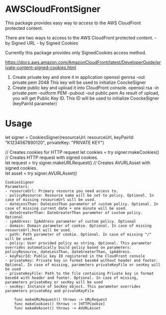 # AWSCloudFrontSigner

This package provides easy way to access to the AWS CloudFront protected content.

There are two ways to access  to the AWS CloudFront protected content.
    - by Signed URL
    - by Signed Cookies
  
Currently this package provides only SignedCookies access method.

https://docs.aws.amazon.com/AmazonCloudFront/latest/DeveloperGuide/private-content-signed-cookies.html

1. Create private key and store it in application
    openssl genrsa -out private.pem 2048
    This key will be used to initialize CoockeSigner
2. Create public key and upload it into CloudFront console.
    openssl rsa -in private.pem -outform PEM -pubout -out public.pem
    As result of upload, you will get Public Key ID.
    This ID will be used to initialize CoockeSigner (keyPairId parameter)




# Usage
let signer = CookiesSigner(resourceUrl: resourceUrl, keyPairId: "K1234567890120", privateKey: "PRIVATE KEY")

// Creates cookies for HTTP request 
let cookies = try signer.makeCookies()
// Creates HTTP request with signed cookies.  
let request = try signer.makeURLRequest()
// Creates AVURLAsset with signed cookies.  
let asset = try signer.AVURLAsset()

```
CookiesSigner
Parameters:
- resourceUrl: Primary resource you need access to.
- policyResource: Resource name will be set to policy. Optional. In case of missing resourceUrl will be used.
- dateLessThan: DateLessThan parameter of custom policy. Optional. In case of missing current date + one minute will be used.
- dateGreaterThan: DateGreaterThan parameter of custom policy. Optional
- ipAddress: IpAddress parameter of custom policy. Optional
- domain: Domain parameter of cookie. Optional. In case of missing resourceUrl.host will be used.
- path: Path parameter of cookie. Optional. In case of missing "/" will be used.
- policy: User provided policy as string. Optional. This parameter overrides automatically build policy based on parameters: policyResource, dateLessThan, dateGreaterThan, ipAddress.
- keyPairId: Public key ID registered in the CloudFront console
- privateKey: Private key in format base64 without header and footer. Optional. In case of missing, parameters privateKeyFile or secKey will be used
- privateKeyFile: Path to the file containing Private key in format base64 with header and footer. Optional. In case of missing, parameters privateKey or secKey will be used
- secKey: Instance of SecKey object. This parameter overrides parameters privateKey and privateKeyFile
```

```
    func makeURLRequest() throws -> URLRequest
    func makeCookies() throws -> [HTTPCookie]
    func makeAVAsset() throws -> AVURLAsset
```

